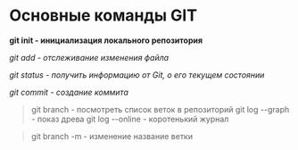 # Основные команды GIT

**git init - инициализация локального репозитория**

*git add - отслеживание изменения файла*

*git status - получить информацию от  Git, о его текущем состоянии*

*git commit - создание коммита*
> git branch - посмотреть список веток в репозиторий
> git log --graph - показ древа
> git log --online - коротенький журнал

>git branch -m - изменение название ветки
